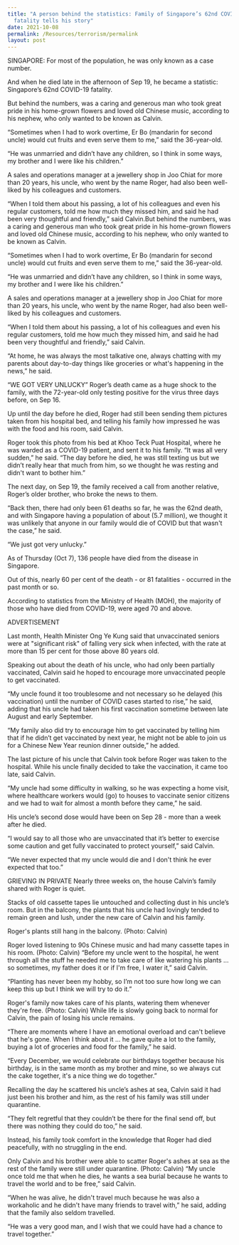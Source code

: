 ```yaml
---
title: "A person behind the statistics: Family of Singapore’s 62nd COVID-19
  fatality tells his story"
date: 2021-10-08
permalink: /Resources/terrorism/permalink
layout: post
---
```

SINGAPORE: For most of the population, he was only known as a case number.

And when he died late in the afternoon of Sep 19, he became a statistic: Singapore’s 62nd COVID-19 fatality.

But behind the numbers, was a caring and generous man who took great pride in his home-grown flowers and loved old Chinese music, according to his nephew, who only wanted to be known as Calvin.

“Sometimes when I had to work overtime, Er Bo (mandarin for second uncle) would cut fruits and even serve them to me,” said the 36-year-old.

“He was unmarried and didn’t have any children, so I think in some ways, my brother and I were like his children.”

A sales and operations manager at a jewellery shop in Joo Chiat for more than 20 years, his uncle, who went by the name Roger, had also been well-liked by his colleagues and customers.

“When I told them about his passing, a lot of his colleagues and even his regular customers, told me how much they missed him, and said he had been very thoughtful and friendly,” said Calvin.But behind the numbers, was a caring and generous man who took great pride in his home-grown flowers and loved old Chinese music, according to his nephew, who only wanted to be known as Calvin.

“Sometimes when I had to work overtime, Er Bo (mandarin for second uncle) would cut fruits and even serve them to me,” said the 36-year-old.

“He was unmarried and didn’t have any children, so I think in some ways, my brother and I were like his children.”

A sales and operations manager at a jewellery shop in Joo Chiat for more than 20 years, his uncle, who went by the name Roger, had also been well-liked by his colleagues and customers.

“When I told them about his passing, a lot of his colleagues and even his regular customers, told me how much they missed him, and said he had been very thoughtful and friendly,” said Calvin.

“At home, he was always the most talkative one, always chatting with my parents about day-to-day things like groceries or what's happening in the news,” he said.

“WE GOT VERY UNLUCKY”
Roger’s death came as a huge shock to the family, with the 72-year-old only testing positive for the virus three days before, on Sep 16.

Up until the day before he died, Roger had still been sending them pictures taken from his hospital bed, and telling his family how impressed he was with the food and his room, said Calvin.

Roger took this photo from his bed at Khoo Teck Puat Hospital, where he was warded as a COVID-19 patient, and sent it to his family.
“It was all very sudden,” he said. “The day before he died, he was still texting us but we didn’t really hear that much from him, so we thought he was resting and didn't want to bother him.”

The next day, on Sep 19, the family received a call from another relative, Roger’s older brother, who broke the news to them.

“Back then, there had only been 61 deaths so far, he was the 62nd death, and with Singapore having a population of about (5.7 million), we thought it was unlikely that anyone in our family would die of COVID but that wasn't the case,” he said.

“We just got very unlucky.”

As of Thursday (Oct 7), 136 people have died from the disease in Singapore.

Out of this, nearly 60 per cent of the death - or 81 fatalities - occurred in the past month or so.

According to statistics from the Ministry of Health (MOH), the majority of those who have died from COVID-19, were aged 70 and above.

ADVERTISEMENT

Last month, Health Minister Ong Ye Kung said that unvaccinated seniors were at "significant risk" of falling very sick when infected, with the rate at more than 15 per cent for those above 80 years old.

Speaking out about the death of his uncle, who had only been partially vaccinated, Calvin said he hoped to encourage more unvaccinated people to get vaccinated.

“My uncle found it too troublesome and not necessary so he delayed (his vaccination) until the number of COVID cases started to rise,” he said, adding that his uncle had taken his first vaccination sometime between late August and early September.

“My family also did try to encourage him to get vaccinated by telling him that if he didn’t get vaccinated by next year, he might not be able to join us for a Chinese New Year reunion dinner outside,” he added.

The last picture of his uncle that Calvin took before Roger was taken to the hospital.
While his uncle finally decided to take the vaccination, it came too late, said Calvin.

“My uncle had some difficulty in walking, so he was expecting a home visit, where healthcare workers would (go) to houses to vaccinate senior citizens and we had to wait for almost a month before they came,” he said.

His uncle’s second dose would have been on Sep 28 - more than a week after he died.

“I would say to all those who are unvaccinated that it’s better to exercise some caution and get fully vaccinated to protect yourself,” said Calvin.

“We never expected that my uncle would die and I don't think he ever expected that too.”

GRIEVING IN PRIVATE
Nearly three weeks on, the house Calvin’s family shared with Roger is quiet.

Stacks of old cassette tapes lie untouched and collecting dust in his uncle’s room. But in the balcony, the plants that his uncle had lovingly tended to remain green and lush, under the new care of Calvin and his family.

Roger's plants still hang in the balcony. (Photo: Calvin)

Roger loved listening to 90s Chinese music and had many cassette tapes in his room. (Photo: Calvin)
“Before my uncle went to the hospital, he went through all the stuff he needed me to take care of like watering his plants ... so sometimes, my father does it or if I'm free, I water it,” said Calvin.

“Planting has never been my hobby, so I’m not too sure how long we can keep this up but I think we will try to do it.”

Roger's family now takes care of his plants, watering them whenever they're free. (Photo: Calvin)
While life is slowly going back to normal for Calvin, the pain of losing his uncle remains.

“There are moments where I have an emotional overload and can't believe that he's gone. When I think about it ... he gave quite a lot to the family, buying a lot of groceries and food for the family,” he said.

“Every December, we would celebrate our birthdays together because his birthday, is in the same month as my brother and mine, so we always cut the cake together, it's a nice thing we do together.”

Recalling the day he scattered his uncle’s ashes at sea, Calvin said it had just been his brother and him, as the rest of his family was still under quarantine.

“They felt regretful that they couldn’t be there for the final send off, but there was nothing they could do too,” he said.

Instead, his family took comfort in the knowledge that Roger had died peacefully, with no struggling in the end.


Only Calvin and his brother were able to scatter Roger's ashes at sea as the rest of the family were still under quarantine. (Photo: Calvin)
“My uncle once told me that when he dies, he wants a sea burial because he wants to travel the world and to be free,” said Calvin.

“When he was alive, he didn't travel much because he was also a workaholic and he didn't have many friends to travel with,” he said, adding that the family also seldom travelled.

“He was a very good man, and I wish that we could have had a chance to travel together.”